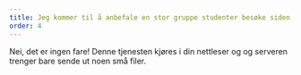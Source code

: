 ```yaml
---
title: Jeg kommer til å anbefale en stor gruppe studenter besøke siden, vil det kræsje serveren?
order: 4
---
```


Nei, det er ingen fare! Denne tjenesten kjøres i din nettleser og og serveren trenger bare sende ut noen små filer.